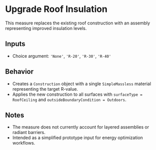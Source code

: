 # Upgrade Roof Insulation

This measure replaces the existing roof construction with an assembly representing improved insulation levels.

## Inputs
- Choice argument: `'None'`, `'R-20'`, `'R-30'`, `'R-40'`

## Behavior
- Creates a `Construction` object with a single `SimpleMassless` material representing the target R-value.
- Applies the new construction to all surfaces with `surfaceType = RoofCeiling` and `outsideBoundaryCondition = Outdoors`.

## Notes
- The measure does not currently account for layered assemblies or radiant barriers.
- Intended as a simplified prototype input for energy optimization workflows.